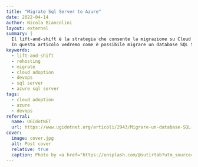 ```yaml
---
title: "Migrate Sql Server to Azure"
date: 2022-04-14
author: Nicola Biancolini
layout: external
summary: |
  Il lift-and-shift è la strategia che consente la migrazione su Cloud più rapida, meno laboriosa e (almeno inizialmente) meno costosa rispetto ad altri processi.  
  In questo articolo vedremo come è possibile migrare un database SQL Server senza generare interruzioni sui servizi già in opera.
keywords: 
  - lift-and-shift
  - rehosting
  - migrate
  - cloud adoption
  - devops
  - sql server
  - azure sql server
tags:
  - cloud adoption
  - azure
  - devops
referral: 
  name: UGIdotNET
  url: https://www.ugidotnet.org/articoli/2943/Migrare-un-database-SQL-Server-on-prem-in-Azure-senza-downtime
cover:
  image: cover.jpg
  alt: Post cover
  relative: true
  caption: Photo by <a href="https://unsplash.com/@sutirtab?utm_source=unsplash&utm_medium=referral&utm_content=creditCopyText">sutirta budiman</a> on <a href="https://unsplash.com/s/photos/migration?utm_source=unsplash&utm_medium=referral&utm_content=creditCopyText">Unsplash</a>
---
```

